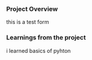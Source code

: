 ### Project Overview

 this is a test form


### Learnings from the project

 i learned basics of pyhton 



